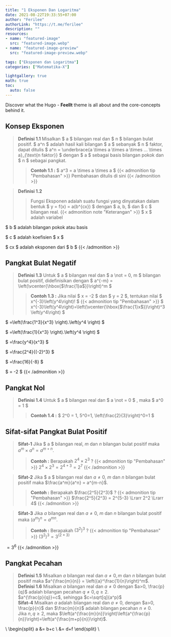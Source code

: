 ```yaml
---
title: "1 Eksponen Dan Logaritma"
date: 2021-08-22T19:33:55+07:00
author: "Ferilee"
authorLink: "https://t.me/ferilee"
description: ""
resources:
- name: "featured-image"
  src: "featured-image.webp"
- name: "featured-image-preview"
  src: "featured-image-preview.webp"

tags: ["Eksponen dan Logaritma"]
categories: ["Matematika-X"]

lightgallery: true
math: true
toc:
  auto: false
---
```


Discover what the Hugo - **FeelIt** theme is all about and the core-concepts behind it.

<!--more-->

## Konsep Eksponen
> **Definisi 1.1** Misalkan $ a $ bilangan real dan $ n $ bilangan bulat positif. $ a^n $ adalah hasil kali bilangan $ a $ sebanyak $ n $ faktor, dapat ditulis $ a^n = \underbrace{a \times a \times a \times ... \times a}_{\text{n faktor}} $ dengan $ a $ sebagai basis bilangan pokok dan $ n $ sebagai pangkat.
>> **Contoh 1.1 :** $ a^3 = a \times a \times a $
{{< admonition tip "Pembahasan" >}}
Pembahasan ditulis di sini
{{< /admonition >}}

> **Definisi 1.2**
>> Fungsi Eksponen adalah suatu fungsi yang dinyatakan dalam bentuk $ y = f(x) = a(b^{cx}) $ dengan $ a, b, $ dan $ c $ bilangan real.
{{< admonition note "Keterangan" >}}
$ x $ adalah variabel

$ b $ adalah bilangan pokok atau basis

$ c $ adalah koefisien $ x $

$ cx $ adalah eksponen dari $ b $
{{< /admonition >}}

## Pangkat Bulat Negatif
> **Definisi 1.3** Untuk $ a $ bilangan real dan $ a \not = 0, m $ bilangan bulat positif, didefinisikan dengan $ a^{-m} = \left(\vcenter{\hbox{$\frac{1}a$}}\right)^m $
>> **Contoh 1.3 :** Jika nilai $ x = -2 $ dan $ y = 2 $, tentukan nilai $ x^{-3}\left(y^4\right)! $
{{< admonition tip "Pembahasan" >}}
$ x^{-3}\left(y^4\right)=\left(\vcenter{\hbox{$\frac{1}x$}}\right)^3\left(y^4\right) $

$ =\left(\frac{1^3}{x^3} \right).\left(y^4 \right) $

$ =\left(\frac{1}{x^3} \right).\left(y^4 \right) $

$ =\frac{y^4}{x^3} $

$ =\frac{2^4}{(-2)^3} $

$ =\frac{16}{-8} $

$ = -2 $
{{< /admonition >}}

## Pangkat Nol
> **Definisi 1.4** Untuk $ a $ bilangan real dan $ a \not = 0 $ , maka $ a^0 = 1 $
>> **Contoh 1.4 :** $ 2^0 = 1, 5^0=1, \left(\frac{2}{3}\right)^0=1 $

## Sifat-sifat Pangkat Bulat Positif
> **Sifat-1** Jika $ a $ bilangan real, $m$ dan $n$ bilangan bulat positif maka $a^m \times a^n = a^{m+n}$.
>> **Contoh :** Berapakah $2^4 \times 2^3$ ?
{{< admonition tip "Pembahasan" >}}
$2^4 \times 2^3 = 2^{4+3} = 2^7$
{{< /admonition >}}

> **Sifat-2** Jika $ a $ bilangan real dan $a \not = 0$, $m$ dan $n$ bilangan bulat positif maka $\frac{a^m}{a^n} = a^{m-n}$.
>> **Contoh :** Berapakah $\frac{2^5}{2^3}$ ?
{{< admonition tip "Pembahasan" >}}
$\frac{2^5}{2^3} = 2^{5-3} \Lrarr 2^2 \Lrarr 4$
{{< /admonition >}}

> **Sifat-3** Jika $a$ bilangan real dan $a \not = 0$, $m$ dan $n$ bilangan bulat positif maka $\left(a^m \right)^n = a^{mn}$.
>> **Contoh :** Berapakah $\left(3^2 \right)^3$ ?
{{< admonition tip "Pembahasan" >}}
$\left(3^2 \right)^3=3^{(2 \times 3)}$

$=3^6$
{{< /admonition >}}

## Pangkat Pecahan
> **Definisi 1.5** Misalkan $a$ bilangan real dan $a \not = 0, m$ dan $n$ bilangan bulat positif maka $a^{\frac{m}{n}} = \left({a}^\frac{1}{n}\right)^m$.
\
> **Definisi 1.6** Misalkan $a$ bilangan real dan $a \not = 0$ dengan $a>0, \frac{p}{q}$ adalah bilangan pecahan $q \not = 0, q \ge 2$.
\
$a^{\frac{p}{q}}=c$, sehingga $c=\sqrt[q]{a^p}$
\
> **Sifat-4** Misalkan $a$ adalah bilangan real dan $a \not = 0$, dengan $a>0, \frac{p}{n}$ dan $\frac{m}{n}$ adalah bilangan pecahan $n \not = 0$.
\
Jika $n, q \ge 2$, maka $\left(a^{\frac{m}{n}}\right)\left(a^{\frac{p}{n}}\right)=\left(a^{\frac{m+p}{n}}\right)$.

\\
  \begin{split}
  a &= b+c \\
  &= d+f
  \end{split}
\\


<!--- Placeholder
> **Title** description.
>> **Example**
{{< admonition tip "Pembahasan" >}}
Pembahasan ditulis di sini
{{< /admonition >}}
-->
